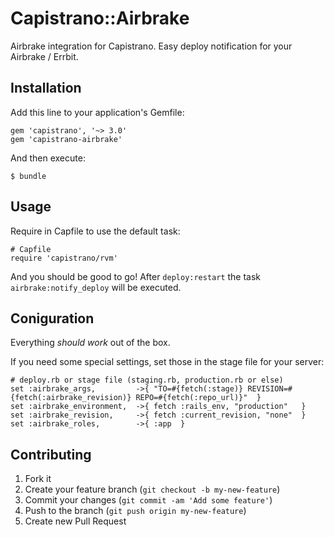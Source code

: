 # Capistrano::Airbrake

Airbrake integration for Capistrano.
Easy deploy notification for your Airbrake / Errbit.

## Installation

Add this line to your application's Gemfile:

    gem 'capistrano', '~> 3.0'
    gem 'capistrano-airbrake'

And then execute:

    $ bundle

## Usage

Require in Capfile to use the default task:

    # Capfile
    require 'capistrano/rvm'

And you should be good to go!
After `deploy:restart` the task `airbrake:notify_deploy` will be executed.

## Coniguration

Everything *should work* out of the box.

If you need some special settings, set those in the stage file for your server:

    # deploy.rb or stage file (staging.rb, production.rb or else)
    set :airbrake_args,         ->{ "TO=#{fetch(:stage)} REVISION=#{fetch(:airbrake_revision)} REPO=#{fetch(:repo_url)}"  }
    set :airbrake_environment,  ->{ fetch :rails_env, "production"   }
    set :airbrake_revision,     ->{ fetch :current_revision, "none"  }
    set :airbrake_roles,        ->{ :app  }

## Contributing

1. Fork it
2. Create your feature branch (`git checkout -b my-new-feature`)
3. Commit your changes (`git commit -am 'Add some feature'`)
4. Push to the branch (`git push origin my-new-feature`)
5. Create new Pull Request
